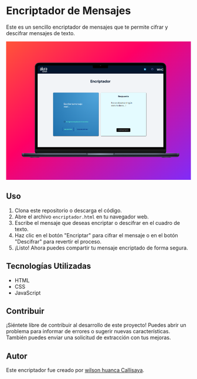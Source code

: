 # Encriptador de Mensajes

Este es un sencillo encriptador de mensajes que te permite cifrar y descifrar mensajes de texto.

![Encriptador](src/img/screan_shoot_alura.png)

## Uso

1. Clona este repositorio o descarga el código.
2. Abre el archivo `encriptador.html` en tu navegador web.
3. Escribe el mensaje que deseas encriptar o descifrar en el cuadro de texto.
4. Haz clic en el botón "Encriptar" para cifrar el mensaje o en el botón "Descifrar" para revertir el proceso.
5. ¡Listo! Ahora puedes compartir tu mensaje encriptado de forma segura.

## Tecnologías Utilizadas

- HTML
- CSS
- JavaScript

## Contribuir

¡Siéntete libre de contribuir al desarrollo de este proyecto! Puedes abrir un problema para informar de errores o sugerir nuevas características. También puedes enviar una solicitud de extracción con tus mejoras.

## Autor

Este encriptador fue creado por [wilson huanca Callisaya](https://github.com/wallas83).


